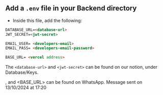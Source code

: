 ## Add a `.env` file in your Backend directory

- Inside this file, add the following:

```markdown
DATABASE_URL=<database-url>
JWT_SECRET=<jwt-secret>

EMAIL_USER= <developers-email>
EMAIL_PASS= <developers-email-password>

BASE_URL= <vercel address>
```

The `<database-url>` and `<jwt-secret>` can be found on our notion, under Database/Keys.

<developers-email-password>, <developers-email> and <BASE_URL> can be found on WhatsApp. Message sent on 13/10/2024 at 17:20